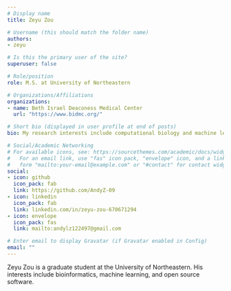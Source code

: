 ```yaml
---
# Display name
title: Zeyu Zou

# Username (this should match the folder name)
authors:
- zeyu

# Is this the primary user of the site?
superuser: false

# Role/position
role: M.S. at University of Northeastern

# Organizations/Affiliations
organizations:
- name: Beth Israel Deaconess Medical Center
  url: "https://www.bidmc.org/"

# Short bio (displayed in user profile at end of posts)
bio: My research interests include computational biology and machine learning.

# Social/Academic Networking
# For available icons, see: https://sourcethemes.com/academic/docs/widgets/#icons
#   For an email link, use "fas" icon pack, "envelope" icon, and a link in the
#   form "mailto:your-email@example.com" or "#contact" for contact widget.
social:
- icon: github
  icon_pack: fab
  link: https://github.com/AndyZ-09
- icon: linkedin
  icon_pack: fab
  link: linkedin.com/in/zeyu-zou-670671294
- icon: envelope
  icon_pack: fas
  link: mailto:andylz122497@gmail.com

# Enter email to display Gravatar (if Gravatar enabled in Config)
email: ""
---
```

Zeyu Zou is a graduate student at the University of Northeastern. His interests include bioinformatics, machine learning, and open source software.
